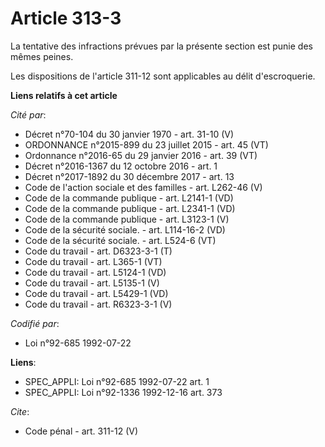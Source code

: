 # Article 313-3

La tentative des infractions prévues par la présente section est punie des mêmes peines. 

Les dispositions de l'article 311-12 sont applicables au délit d'escroquerie.

**Liens relatifs à cet article**

_Cité par_:

  - Décret n°70-104 du 30 janvier 1970 - art. 31-10 (V)
  - ORDONNANCE n°2015-899 du 23 juillet 2015 - art. 45 (VT)
  - Ordonnance n°2016-65 du 29 janvier 2016 - art. 39 (VT)
  - Décret n°2016-1367 du 12 octobre 2016 - art. 1
  - Décret n°2017-1892 du 30 décembre 2017 - art. 13
  - Code de l'action sociale et des familles - art. L262-46 (V)
  - Code de la commande publique - art. L2141-1 (VD)
  - Code de la commande publique - art. L2341-1 (VD)
  - Code de la commande publique - art. L3123-1 (V)
  - Code de la sécurité sociale. - art. L114-16-2 (VD)
  - Code de la sécurité sociale. - art. L524-6 (VT)
  - Code du travail - art. D6323-3-1 (T)
  - Code du travail - art. L365-1 (VT)
  - Code du travail - art. L5124-1 (VD)
  - Code du travail - art. L5135-1 (V)
  - Code du travail - art. L5429-1 (VD)
  - Code du travail - art. R6323-3-1 (V)

_Codifié par_:

  - Loi n°92-685 1992-07-22

**Liens**:

  - SPEC_APPLI: Loi n°92-685 1992-07-22 art. 1
  - SPEC_APPLI: Loi n°92-1336 1992-12-16 art. 373

_Cite_:

  - Code pénal - art. 311-12 (V)
